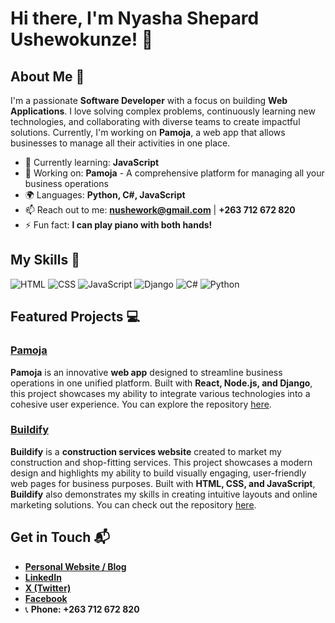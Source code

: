 
# Hi there, I'm Nyasha Shepard Ushewokunze! 👋


## About Me 🚀

I'm a passionate **Software Developer** with a focus on building **Web Applications**. I love solving complex problems, continuously learning new technologies, and collaborating with diverse teams to create impactful solutions. Currently, I'm working on **Pamoja**, a web app that allows businesses to manage all their activities in one place.

- 🌱 Currently learning: **JavaScript**  
- 🔭 Working on: **Pamoja** - A comprehensive platform for managing all your business operations  
- 🌍 Languages: **Python, C#, JavaScript**  
- 📫 Reach out to me: **nushework@gmail.com** | **+263 712 672 820**  
- ⚡ Fun fact: **I can play  piano with both hands!**

## My Skills 🧠

![HTML](https://img.shields.io/badge/-HTML-E34F26?style=flat-square&logo=html5&logoColor=white)  ![CSS](https://img.shields.io/badge/-CSS-1572B6?style=flat-square&logo=css3&logoColor=white)  ![JavaScript](https://img.shields.io/badge/-JavaScript-F7DF1E?style=flat-square&logo=javascript&logoColor=black) ![Django](https://img.shields.io/badge/-Django-092E20?style=flat-square&logo=django&logoColor=white)   ![C#](https://img.shields.io/badge/-C%23-239120?style=flat-square&logo=c-sharp&logoColor=white) ![Python](https://img.shields.io/badge/-Python-3776AB?style=flat-square&logo=python&logoColor=white)


## Featured Projects 💻

### [Pamoja](https://github.com/nyashaushe/Pamoja)

**Pamoja** is an innovative **web app** designed to streamline business operations in one unified platform. Built with **React, Node.js, and Django**, this project showcases my ability to integrate various technologies into a cohesive user experience. You can explore the repository [here](https://github.com/nyashaushe/Pamoja).

### [Buildify](https://nyashaushe.github.io/wdd131/project/buildify.html)


**Buildify** is a **construction services website** created to market my construction and shop-fitting services. This project showcases a modern design and highlights my ability to build visually engaging, user-friendly web pages for business purposes. Built with **HTML, CSS, and JavaScript**, **Buildify** also demonstrates my skills in creating intuitive layouts and online marketing solutions. You can check out the repository [here](https://github.com/nyashaushe/buildify).

## Get in Touch 📬

- **[Personal Website / Blog](your_website_or_blog_link)**
- **[LinkedIn](https://www.linkedin.com/in/nyashaushewokunze)**
- **[X (Twitter)](https://twitter.com/mrshepard18)**
- **[Facebook](https://www.facebook.com/nyasha.ushewokunze.33?mibextid=JRoKGi)**
- 📞 **Phone: +263 712 672 820**

